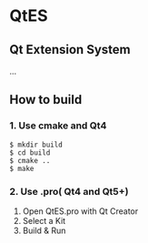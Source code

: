 # QtES
## Qt Extension System

...

## How to build

### 1. Use cmake and Qt4

```shell
$ mkdir build
$ cd build
$ cmake ..
$ make
```

### 2. Use .pro( Qt4 and Qt5+)

1. Open QtES.pro with Qt Creator
2. Select a Kit
3. Build & Run

